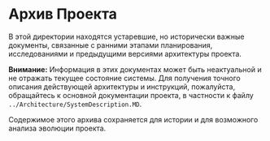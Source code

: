 # Архив Проекта

В этой директории находятся устаревшие, но исторически важные документы, связанные с ранними этапами планирования, исследованиями и предыдущими версиями архитектуры проекта.

**Внимание:** Информация в этих документах может быть неактуальной и не отражать текущее состояние системы. Для получения точного описания действующей архитектуры и инструкций, пожалуйста, обращайтесь к основной документации проекта, в частности к файлу `../Architecture/SystemDescription.MD`.

Содержимое этого архива сохраняется для истории и для возможного анализа эволюции проекта.
